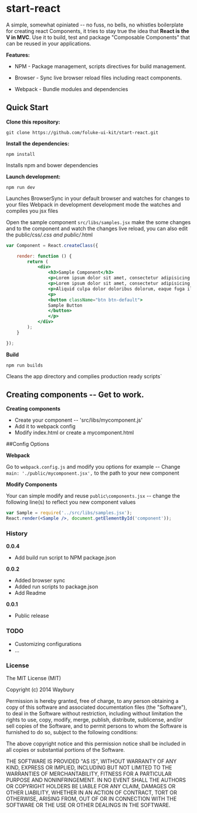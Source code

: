 # start-react


A simple, somewhat opiniated -- no fuss, no bells, no whistles boilerplate for creating react Components, it tries to stay true the idea that **React is the V in MVC**. Use it to build, test and package "Composable Components" that can be reused in your applications.


__Features:__

* NPM - Package management, scripts directives for build management. 

* Browser - Sync live browser reload files including react components.  

* Webpack - Bundle modules and dependencies

## Quick Start

__Clone this repository:__

`git clone https://github.com/foluke-ui-kit/start-react.git`

__Install the dependencies:__

`npm install`

Installs npm and bower dependencies 

__Launch development:__

`npm run dev`

Launches 
BrowserSync in your default browser and watches for changes to your files
Webpack in development development mode the watches and compiles you jsx files

Open the sample component `src/libs/samples.jsx` make the some changes and to the component and watch the changes live reload, you can also edit the public/css/*.css and public/*.html


```jsx
var Component = React.createClass({

    render: function () {
        return (
            <div>
                <h3>Sample Component</h3>
                <p>Lorem ipsum dolor sit amet, consectetur adipisicing elit. Aspernatur est fugit, maxime molestias quia quibusdam quidem recusandae reiciendis saepe similique, sit tempore tenetur vel? Accusantium culpa est fuga quae vel.</p>
                <p>Lorem ipsum dolor sit amet, consectetur adipisicing elit. Eum, quod, velit? Consectetur corporis eos expedita fuga odio sunt vitae voluptates.</p>
                <p>Aliquid culpa dolor doloribus dolorum, eaque fuga illo inventore magni nemo non nulla obcaecati, quae similique sit tempore veritatis voluptas!</p>
                <p>
                <button className="btn btn-default">
                Sample Button
                </button>
                </p>
            </div>
        );
    }

});
```

__Build__

`npm run builds`

Cleans the app directory and complies production ready scripts` 


## Creating components -- Get to work.
 
 __Creating components__
 
 - Create your component -- 'src/libs/mycomponent.js'
 - Add it to webpack config
 - Modify index.html or create a mycomponent.html
 
##Config Options

__Webpack__

Go to `webpack.config.js` and modify you options for example -- 
Change `main: './public/mycomponent.jsx',` to the path to your new component 

__Modify Components__

Your can simple modify and reuse  `public\components.jsx` -- change the following line(s)  to reflect you new component values

```jsx
var Sample = require('../src/libs/samples.jsx');
React.render(<Sample />, document.getElementById('component'));

```

 
### History

  __0.0.4__
  
  - Add build run script to NPM package.json 
  
  __0.0.2__
  
  - Added browser sync
  - Added run scripts to package.json
  - Add Readme
  
  __0.0.1__
    
- Public release


 
### TODO
 
- Customizing configurations
- ...

### License

The MIT License (MIT)

Copyright (c) 2014 Waybury

Permission is hereby granted, free of charge, to any person obtaining a copy of this software and associated documentation files (the "Software"), to deal in the Software without restriction, including without limitation the rights to use, copy, modify, merge, publish, distribute, sublicense, and/or sell copies of the Software, and to permit persons to whom the Software is furnished to do so, subject to the following conditions:

The above copyright notice and this permission notice shall be included in all copies or substantial portions of the Software.

THE SOFTWARE IS PROVIDED "AS IS", WITHOUT WARRANTY OF ANY KIND, EXPRESS OR IMPLIED, INCLUDING BUT NOT LIMITED TO THE WARRANTIES OF MERCHANTABILITY, FITNESS FOR A PARTICULAR PURPOSE AND NONINFRINGEMENT. IN NO EVENT SHALL THE AUTHORS OR COPYRIGHT HOLDERS BE LIABLE FOR ANY CLAIM, DAMAGES OR OTHER LIABILITY, WHETHER IN AN ACTION OF CONTRACT, TORT OR OTHERWISE, ARISING FROM, OUT OF OR IN CONNECTION WITH THE SOFTWARE OR THE USE OR OTHER DEALINGS IN THE SOFTWARE.

 

 
 
 
